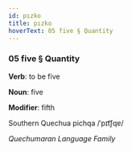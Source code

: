 ```yaml
---
id: pızko
title: pızko
hoverText: 05 five § Quantity
---
```


### 05 five § Quantity

**Verb**: to be five

**Noun**: five

**Modifier**: fifth

Southern Quechua pichqa /ˈpɪt͡ʃqɐ/

*Quechumaran Language Family*